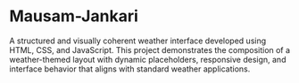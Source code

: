 # Mausam-Jankari
A structured and visually coherent weather interface developed using HTML, CSS, and JavaScript. This project demonstrates the composition of a weather-themed layout with dynamic placeholders, responsive design, and interface behavior that aligns with standard weather applications.
